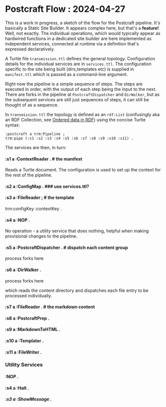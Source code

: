 # Postcraft Flow : 2024-04-27

This is a work in progress, a sketch of the flow for the Postcraft pipeline. It's basically a Static Site Builder. It appears complex here, but that's a **feature!** Well, not exactly. The individual operations, which would typically appear as hardwired functions in a dedicated site builder are here implemented as independent services, connected at runtime via a definition that's expressed declaratively.

A Turtle file `transmission.ttl` defines the general topology. Configuration details for the individual services are in `services.ttl`. The configuration specific to the site being built (dirs,templates etc) is supplied in `manifest.ttl` which is passed as a command-line argument.

Right now the pipeline is a simple sequence of steps. The steps are executed in order, with the output of each step being the input to the next. There are forks in the pipeline at `PostcraftDispatcher` and `DirWalker`, but as the subsequent services are still just sequences of steps, it can still be thought of as a sequence.

In `transmission.ttl` the topology is defined as an `rdf:List` (confusingly aka an RDF Collection, see [Ordered data in RDF](https://ontola.io/blog/ordered-data-in-rdf)) using the concise Turtle syntax:

```
:postcraft a trm:Pipeline ;
trm:pipe (:s1 :s2 :s3 :s4 :s5 :s6 :s7 :s8 :s9 :s10 :s11) .
```

The services are then, in turn:

#### :s1 a :ContextReader . # the manifest

Reads a Turtle document. The configuration is used to set up the context for the rest of the pipeline.

#### :s2 a :ConfigMap . ### use services.ttl?

#### :s3 a :FileReader ; # the template

trm:configKey :contextKey .

#### :s4 a :NOP .

No operation - a utility service that does nothing, helpful when making provisional changes to the pipeline.

#### :s5 a :PostcraftDispatcher . # dispatch each content group

process forks here

#### :s6 a :DirWalker .

process forks here

which reads the content directory and dispatches each file entry to be processed individually.

#### :s7 a :FileReader . # the markdown content

#### :s8 a :PostcraftPrep .

#### :s9 a :MarkdownToHTML .

#### :s10 a :Templater .

#### :s11 a :FileWriter .

### Utility Services

#### :NOP .

#### :s4 a :Halt .

##### :s3 a :ShowMessage .
